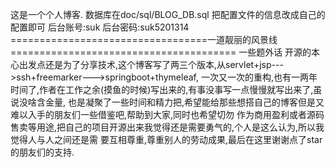 这是一个个人博客.
数据库在doc/sql/BLOG_DB.sql
把配置文件的信息改成自己的配置即可
后台账号:suk
后台密码:suk5201314
==================================一道靓丽的风景线=======================================
一些题外话
开源的本心出发点还是为了分享技术,这个博客写了两三个版本,从servlet+jsp--->ssh+freemarker--->springboot+thymeleaf,
一次又一次的重构,也有一两年时间了,作者在工作之余(摸鱼的时候)写出来的,有事没事写一点慢慢就写出来了,虽说没啥含金量,
也是凝聚了一些时间和精力把,希望能给那些想搭自己的博客但是又难以入手的朋友们一些借鉴吧,帮助到大家,同时也希望切勿
作为商用盈利或者源码售卖等用途,把自己的项目开源出来我觉得还是需要勇气的,个人是这么认为,所以我觉得人与人之间还是需
要互相尊重,尊重别人的劳动成果,最后在这里谢谢点了star的朋友们的支持.
